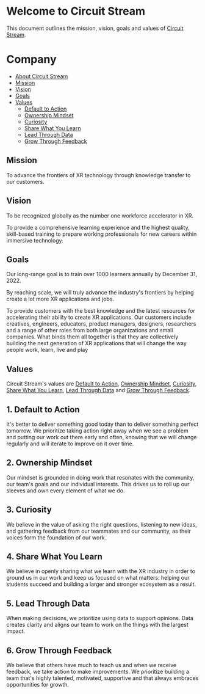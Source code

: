 # Welcome to Circuit Stream

This document outlines the mission, vision, goals and values of [Circuit Stream](https://circuitstream.com/).

# Company

- [About Circuit Stream](url)
- [Mission](#mission)
- [Vision](#vision)
- [Goals](#goals)
- [Values](#values)
  - [Default to Action](#value_a)
  - [Ownership Mindset](#value_b)
  - [Curiosity](#value_c)
  - [Share What You Learn](#value_d)
  - [Lead Through Data](#value_e)
  - [Grow Through Feedback](#value_f)

## <a name="mission"></a>Mission

To advance the frontiers of XR technology through knowledge transfer to our customers.

## <a name="vision"></a>Vision
 
To be recognized globally as the number one workforce accelerator in XR.

To provide a comprehensive learning experience and the highest quality, skill-based training to prepare working professionals for new careers within immersive technology.

## <a name="goals"></a>Goals

Our long-range goal is to train over 1000 learners annually by December 31, 2022.

By reaching scale, we will truly advance the industry's frontiers by helping create a lot more XR applications and jobs.

To provide customers with the best knowledge and the latest resources for accelerating their ability to create XR applications. Our customers include creatives, engineers, educators, product managers, designers, researchers and a range of other roles from both large organizations and small companies. What binds them all together is that they are collectively building the next generation of XR applications that will change the way people work, learn, live and play

## <a name="values"></a>Values

Circuit Stream's values are [Default to Action](#value_a), [Ownership Mindset](#value_b), [Curiosity](#value_c), [Share What You Learn](#value_d), [Lead Through Data](#value_e) and [Grow Through Feedback](#values_f).

## <a name="value_a"></a>1. Default to Action

It's better to deliver something good today than to deliver something perfect tomorrow. We prioritize taking action right away when we see a problem and putting our work out there early and often, knowing that we will change regularly and will iterate to improve on it over time.

## <a name="value_b"></a>2. Ownership Mindset

Our mindset is grounded in doing work that resonates with the community, our team's goals and our individual interests. This drives us to roll up our sleeves and own every element of what we do. 

## <a name="value_c"></a>3. Curiosity

We believe in the value of asking the right questions, listening to new ideas, and gathering feedback from our teammates and our community, as their voices form the foundation of our work.

## <a name="value_d"></a>4. Share What You Learn

We believe in openly sharing what we learn with the XR industry in order to ground us in our work and keep us focused on what matters: helping our students succeed and building a larger and stronger ecosystem as a result.

## <a name="value_e"></a>5. Lead Through Data

When making decisions, we prioritize using data to support opinions. Data creates clarity and aligns our team to work on the things with the largest impact.

## <a name="value_f"></a>6. Grow Through Feedback

We believe that others have much to teach us and when we receive feedback, we take action to make improvements. We prioritize building a team that's highly talented, motivated, supportive and that always embraces opportunities for growth.
